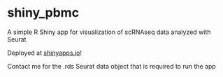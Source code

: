 # shiny_pbmc
A simple R Shiny app for visualization of scRNAseq data analyzed with Seurat

Deployed at [shinyapps.io](https://caitlinjagla.shinyapps.io/pbmc_app/)!

Contact me for the .rds Seurat data object that is required to run the app
